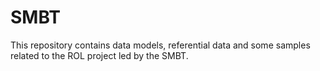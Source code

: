 # SMBT

This repository contains data models, referential data and some samples related to the ROL project led by the SMBT.
